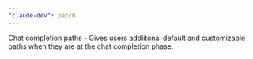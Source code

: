 ```yaml
---
"claude-dev": patch
---
```


Chat completion paths - Gives users addiitonal default and customizable paths when they are at the chat completion phase.
